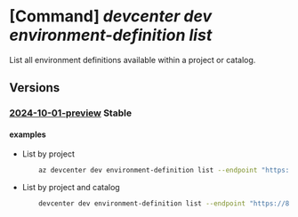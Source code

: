 # [Command] _devcenter dev environment-definition list_

List all environment definitions available within a project or catalog.

## Versions

### [2024-10-01-preview](/Resources/data-plane/microsoft.devcenter/L3Byb2plY3RzL3t9L2NhdGFsb2dzL3t9L2Vudmlyb25tZW50ZGVmaW5pdGlvbnM=/2024-10-01-preview.xml) **Stable**

<!-- data-plane:microsoft.devcenter /projects/{}/catalogs/{}/environmentdefinitions 2024-10-01-preview -->
<!-- data-plane:microsoft.devcenter /projects/{}/environmentdefinitions 2024-10-01-preview -->

#### examples

- List by project
    ```bash
        az devcenter dev environment-definition list --endpoint "https://8a40af38-3b4c-4672-a6a4-5e964b1870ed-contosodevcenter.centralus.devcenter.azure.com/" --project-name "DevProject"
    ```

- List by project and catalog
    ```bash
        devcenter dev environment-definition list --endpoint "https://8a40af38-3b4c-4672-a6a4-5e964b1870ed-contosodevcenter.centralus.devcenter.azure.com/" --project-name "DevProject" --catalog-name "myCatalog"
    ```
